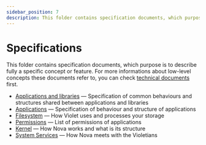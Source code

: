 ```yaml
---
sidebar_position: 7
description: This folder contains specification documents, which purpose is to describe fully a specific concept or feature.
---
```


# Specifications

This folder contains specification documents, which
purpose is to describe fully a specific concept or feature.
For more informations about low-level concepts these
documents refer to, you can check [technical documents](../technical/README.md) first.

- [Applications and libraries](./apps-and-libraries.md) — Specification of common behaviours and structures shared between applications and libraries
- [Applications](./applications.md) — Specification of behaviour and structure of applications
- [Filesystem](./filesystem.md) — How Violet uses and processes your storage
- [Permissions](./permissions.md) — List of permissions of applications
- [Kernel](./kernel/README.md) — How Nova works and what is its structure
- [System Services](./services/README.md) — How Nova meets with the Violetians
